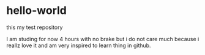 # hello-world
this my test repository 


I am studing for now 4 hours with no brake but i do not care much because i reallz love it and am very inspired to learn thing in github.
